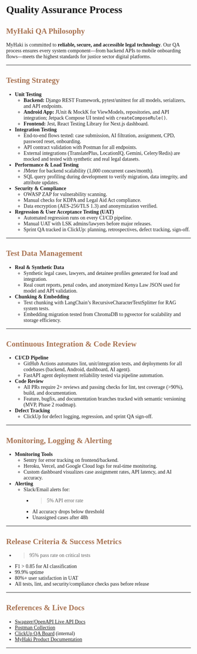 # Quality Assurance Process



## <span style="font-weight:600; color:#A87352;">MyHaki QA Philosophy</span>

MyHaki is committed to **reliable, secure, and accessible legal technology**. Our QA process ensures every system component—from backend APIs to mobile onboarding flows—meets the highest standards for justice sector digital platforms.

---

## <span style="font-weight:600; color:#A87352;">Testing Strategy</span>

- **Unit Testing**
  - **Backend:** Django REST Framework, pytest/unittest for all models, serializers, and API endpoints.
  - **Android App:** JUnit & MockK for ViewModels, repositories, and API integration; Jetpack Compose UI tested with `createComposeRule()`.
  - **Frontend:** Jest, React Testing Library for Next.js dashboard.
- **Integration Testing**
  - End-to-end flows tested: case submission, AI filtration, assignment, CPD, password reset, onboarding.
  - API contract validation with Postman for all endpoints.
  - External integrations (TranslatePlus, LocationIQ, Gemini, Celery/Redis) are mocked and tested with synthetic and real legal datasets.
- **Performance & Load Testing**
  - JMeter for backend scalability (1,000 concurrent cases/month).
  - SQL query profiling during development to verify migration, data integrity, and attribute updates.
- **Security & Compliance**
  - OWASP ZAP for vulnerability scanning.
  - Manual checks for KDPA and Legal Aid Act compliance.
  - Data encryption (AES-256/TLS 1.3) and anonymization verified.
- **Regression & User Acceptance Testing (UAT)**
  - Automated regression runs on every CI/CD pipeline.
  - Manual UAT with LSK admins/lawyers before major releases.
  - Sprint QA tracked in ClickUp: planning, retrospectives, defect tracking, sign-off.

---

## <span style="font-weight:600; color:#A87352;">Test Data Management</span>

- **Real & Synthetic Data**
  - Synthetic legal cases, lawyers, and detainee profiles generated for load and integration.
  - Real court reports, penal codes, and anonymized Kenya Law JSON used for model and API validation.
- **Chunking & Embedding**
  - Text chunking with LangChain’s RecursiveCharacterTextSplitter for RAG system tests.
  - Embedding migration tested from ChromaDB to pgvector for scalability and storage efficiency.

---

## <span style="font-weight:600; color:#A87352;">Continuous Integration & Code Review</span>

- **CI/CD Pipeline**
  - GitHub Actions automates lint, unit/integration tests, and deployments for all codebases (backend, Android, dashboard, AI agent).
  - FastAPI agent deployment reliability tested via pipeline automation.
- **Code Review**
  - All PRs require 2+ reviews and passing checks for lint, test coverage (>90%), build, and documentation.
  - Feature, bugfix, and documentation branches tracked with semantic versioning (MVP, Phase 2 roadmap).
- **Defect Tracking**
  - ClickUp for defect logging, regression, and sprint QA sign-off.

---

## <span style="font-weight:600; color:#A87352;">Monitoring, Logging & Alerting</span>

- **Monitoring Tools**
  - Sentry for error tracking on frontend/backend.
  - Heroku, Vercel, and Google Cloud logs for real-time monitoring.
  - Custom dashboard visualizes case assignment rates, API latency, and AI accuracy.
- **Alerting**
  - Slack/Email alerts for:
    - >5% API error rate
    - AI accuracy drops below threshold
    - Unassigned cases after 48h

---

## <span style="font-weight:600; color:#A87352;">Release Criteria & Success Metrics</span>

- >95% pass rate on critical tests
- F1 > 0.85 for AI classification
- 99.9% uptime
- 80%+ user satisfaction in UAT
- All tests, lint, and security/compliance checks pass before release

---

## <span style="font-weight:600; color:#A87352;">References & Live Docs</span>

- [Swagger/OpenAPI Live API Docs](https://myhaki-3e53581dd62e.herokuapp.com/redoc/)
- [Postman Collection](https://documenter.getpostman.com/view/45699975/2sB3HqHJX4)
- [ClickUp QA Board](https://app.clickup.com/) (internal)
- [MyHaki Product Documentation](MyHaki-PRD.pdf)

---

<style>
body { font-family:'Poppins',serif; }
.api-block {
  background: #A87352;
  border-radius: 10px;
  padding: 18px 18px 10px 18px;
  margin: 18px 0 24px 0;
  overflow-x: auto;
  font-size: 1.09em;
  font-family: 'Fira Mono', 'Consolas', 'monospace';
  color: #fff;
}
.api-dark {
  background: #621616 !important;
  color: #fff !important;
  border-radius: 6px;
  padding: 12px 14px 8px 14px;
  margin: 0;
  font-size: 1em;
  font-family: 'Fira Mono', 'Consolas', 'monospace';
}
</style>